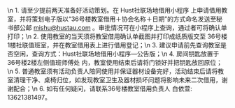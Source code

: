\n  1. 请至少提前两天准备好活动策划。在 Hust社联场地借用小程序 上申请借用教室，并将策划电子版以“36号楼教室借用＋协会名称＋日期”的方式命名发送至秘书部公邮 mishu@hustau.com 。审批情况可在小程序上查询，通过者可将确认单打印；\n  2. 使用教室的当天须将教室借用确认单截图并打印成纸质版交至 36号楼1楼社联值班室，并在教室借用表上进行借用登记；\n  3. 建议申请前先查询教室是否空闲，查询方式：Hust社联场地借用小程序—公告版；\n  4. 房间钥匙放置于 36号楼2楼左侧值班师傅处 内，教室使用结束后请将门锁好并把钥匙放回原位；\n  5. 普通教室须有活动负责人陪同使用并保证器材设备完好，活动结束后请将教室清理干净、桌椅归位，如发现教室卫生及器材损坏问题将影响未来二次借用，谢谢配合；\n  6. 如有任何疑问，请联系36号楼教室借用负责人 白依萱: 13621381497。
